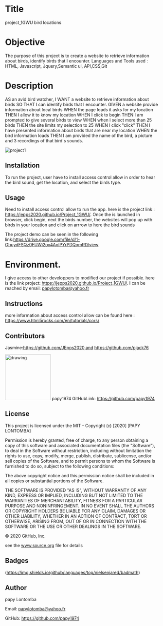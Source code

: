 # Title
project_1GWU
bird locations

# Objective

The purpose of this project is to create a website to retrieve information about birds, identify birds that I encounter.
Languages and Tools used :
HTML, Javascript, Jquery,Semantic ui, API,CSS,Git
# Description

AS an avid bird watcher, I WANT a website to retrieve information about birds SO THAT I can identify birds that I encounter. GIVEN a website provide information about local birds WHEN the page loads it asks for my location THEN I allow it to know my location WHEN I click to begin THEN I am prompted to give several birds to view WHEN when I select more than 25 birds THEN the site limits my selection to 25 WHEN I click "click" THEN I have presented information about birds that are near my location WHEN the bird information loads THEN I am provided the name of the bird, a picture and 3 recordings of that bird's sounds.


![project1](https://user-images.githubusercontent.com/58053159/84222959-de5ab100-aaa6-11ea-9ccb-da334d24c8cd.png)

## Installation

To run the project, user have to install  access control allow in order to hear the bird sound, get the location, and select the birds type. 

## Usage

Need to install access control allow to run the app. here is the project link : https://jepps2020.github.io/Project_1GWU/. Once the is launched in browser, click begin, next the birds number, the websites will pop up with birds in your location and click on arrrow to here the bird sounds

The project demo can be seen in the following link:https://drive.google.com/file/d/1-OhuydFSQz0FUWi2ox4AoIPYrPDQomRD/view

# Environment.
I give access to other developpers to modified our project if possible. here is the link project: https://jepps2020.github.io/Project_1GWU/. I can be reached by email: papylotomba@yahoo.fr

## Instructions
more information about access control allow can be found here : https://www.html5rocks.com/en/tutorials/cors/

## Contributors

Jasmine:https://github.com/JEpps2020,and https://github.com/pjack76
            
 <img src="https://avatars3.githubusercontent.com/u/58053159?v=4" alt="drawing" width="150" display="inline"/> papy1974  GitHubLink: https://github.com/papy1974

## License 
This project is licensed under the MIT -
Copyright (c) [2020] [PAPY LONTOMBA]

Permission is hereby granted, free of charge, to any person obtaining a copy of this software and associated documentation files (the "Software"), to deal in the Software without restriction, including without limitation the rights to use, copy, modify, merge, publish, distribute, sublicense, and/or sell copies of the Software, and to permit persons to whom the Software is furnished to do so, subject to the following conditions:

The above copyright notice and this permission notice shall be included in all copies or substantial portions of the Software.

THE SOFTWARE IS PROVIDED "AS IS", WITHOUT WARRANTY OF ANY KIND, EXPRESS OR IMPLIED, INCLUDING BUT NOT LIMITED TO THE WARRANTIES OF MERCHANTABILITY, FITNESS FOR A PARTICULAR PURPOSE AND NONINFRINGEMENT. IN NO EVENT SHALL THE AUTHORS OR COPYRIGHT HOLDERS BE LIABLE FOR ANY CLAIM, DAMAGES OR OTHER LIABILITY, WHETHER IN AN ACTION OF CONTRACT, TORT OR OTHERWISE, ARISING FROM, OUT OF OR IN CONNECTION WITH THE SOFTWARE OR THE USE OR OTHER DEALINGS IN THE SOFTWARE.

© 2020 GitHub, Inc.

see the www.source.org file for details


## Badges

(https://img.shields.io/github/languages/top/nielsenjared/badmath)


## Author 

papy Lontomba

Email: papylotomba@yahoo.fr



GitHub: https://github.com/papy1974


